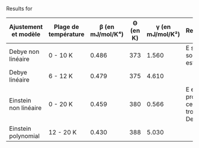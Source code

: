 Results for 

| Ajustement et modèle     | Plage de température | β (en mJ/mol/K⁴) | Θ (en K) | γ (en mJ/mol/K²) | Remarques                                        |
|--------------------------|----------------------|------------------|----------|-------------------|--------------------------------------------------|
| Debye non linéaire       | 0 - 10 K             | 0.486            | 373      | 1.560             | E semble sous estimée                            |
| Debye linéaire           | 6 - 12 K             | 0.479            | 375      | 4.610             |                                                  |
| Einstein non linéaire    | 0 - 20 K             | 0.459            | 380      | 0.566             | E et n sont proches de ceux trouvés par Debye …  |
| Einstein polynomial      | 12 - 20 K            | 0.430            | 388      | 5.030             |                                                  |
